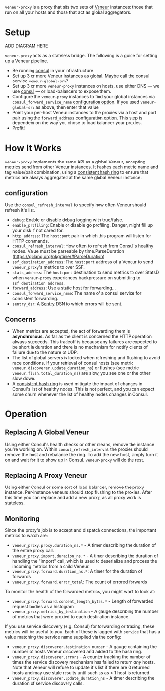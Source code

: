 `veneur-proxy` is a proxy that sits two sets of [Veneur](https://github.com/stripe/veneur) instances: those that run on all your hosts and those that act as global aggregators.

# Setup

ADD DIAGRAM HERE

`veneur-proxy` acts as a stateless bridge. The following is a guide for setting up a Veneur pipeline.

* Be running [consul](https://www.consul.io) in your infrastructure.
* Set up 3 or more Veneur instances as global. Maybe call the consul service `veneur-global-srv`?
* Set up 3 or more `veneur-proxy` instances on hosts, use either DNS — we use [consul](https://www.consul.io) — or load-balancers to expose them.
* Configure the `veneur-proxy` instances to find your global instances via `consul_forward_service_name` [configuration option](https://github.com/stripe/veneur#configuration). If you used `veneur-global-srv` as above, then enter that value!
* Point your per-host Veneur instances to the proxies via a host and port pair using the `forward_address` [configuration option](https://github.com/stripe/veneur#forwarding). This step is dependent on the way you chose to load balancer your proxies.
* Profit!

# How It Works

`veneur-proxy` implements the same API as a global Veneur, accepting metrics send from other Veneur instances. It hashes each metric name and tag value/pair combination, using a [consistent hash ring](https://en.wikipedia.org/wiki/Consistent_hashing) to ensure that metrics are always aggregated at the same global Veneur instance.

## configuration

Use the `consul_refresh_interval` to specify how often Veneur should refresh it's list.

* `debug`: Enable or disable debug logging with true/false.
* `enable_profiling`: Enable or disable go profiling. Danger, might fill up your disk if not cared for.
* `http_address`: The `host:port` pair in which this program will listen for HTTP commands.
* `consul_refresh_interval`: How often to refresh from Consul's healthy nodes. Value must be parseable by time.ParseDuration (https://golang.org/pkg/time/#ParseDuration)
* `ssf_destination_address`: The `host:port` address of a Veneur to send `veneur_proxy`'s metrics to over SSF.
* `stats_address`: The `host:port` destination to send metrics to over StatsD when `veneur-proxy` experiences backpressure on submitting to `ssf_destination_address`.
* `forward_address`: Use a static host for forwarding…
* `consul_forward_service_name`: The name of a consul service for consistent forwarding.
* `sentry_dsn`: A [Sentry](https://sentry.io) DSN to which errors will be sent.

## Concerns

* When metrics are accepted, the act of forwarding them is **asynchronous**. As far as the client is concerned the HTTP operation always succeeds. This tradeoff is because any failures are expected to be short in duration and there is no mechanism for notify clients of failure due to the nature of UDP.
* The list of global servers is locked when refreshing and flushing to avoid race conditions. If your retrieval of consul hosts (see metric `veneur.discoverer.update_duration_ns`) or flushes (see metric `veneur.flush.total_duration_ns`) are slow, you see one or the other slow down.
* A [consistent hash ring](https://en.wikipedia.org/wiki/Consistent_hashing) is used mitigate the impact of changes in Consul's list of healthy nodes. This is not perfect, and you can expect some churn whenever the list of healthy nodes changes in Consul.

# Operation

## Replacing A Global Veneur

Using either Consul's health checks or other means, remove the instance you're working on. Within `consul_refresh_interval` the proxies should remove the host and rebalance the ring. To add the new host, simply turn it on and wait for it to show up in Consul. `veneur-proxy` will do the rest.

## Replacing A Proxy Veneur

Using either Consul or some sort of load balancer, remove the proxy instance. Per-instance veneurs should stop flushing to the proxies. After this time you can replace and add a new proxy, as all proxy work is stateless.

## Monitoring

Since the proxy's job is to accept and dispatch connections, the important metrics to watch are:

* `veneur_proxy.proxy.duration_ns.*` - A timer describing the duration of the entire proxy call.
* `veneur_proxy.import.duration_ns.*` - A timer describing the duration of handling the "import" call, which is used to deserialize and process the incoming metrics from a child Veneur.
* `veneur_proxy.forward.duration_ns.*`: A timer for the duration of forwards
* `veneur_proxy.forward.error_total`: The count of errored forwards

To monitor the health of the forwarded metrics, you might want to look at:

* `veneur_proxy.forward.content_length_bytes.*` - Length of forwarded request bodies as a histogram
* `veneur_proxy.metrics_by_destination` - A gauge describing the number of metrics that were proxied to each destination instance.

If you use service discovery (e.g. Consul) for forwarding or tracing, these metrics will be useful to you. Each of these is tagged with `service` that has a value matching the service name supplied via the config:

* `veneur_proxy.discoverer.destination_number` - A gauge containing the number of hosts Veneur discovered and added to the hash ring.
* `veneur_proxy.discoverer.errors` - A counter tracking the number of times the service discovery mechanism has failed to return *any* hosts. Note that Veneur will refuse to update it's list if there are 0 returned hosts and may use stale results until such as as > 1 host is returned.
* `veneur_proxy.discoverer.update_duration_ns` - A timer describing the duration of service discovery calls.

